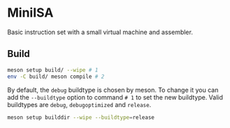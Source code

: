 # MiniISA

Basic instruction set with a small virtual machine and assembler.

## Build

```bash
meson setup build/ --wipe # 1
env -C build/ meson compile # 2
```

By default, the `debug` buildtype is chosen by meson. To change it you can add the `--buildtype` option to command `# 1` to set the new buildtype. Valid buildtypes are `debug`, `debugoptimized` and `release`.

```bash
meson setup builddir --wipe --buildtype=release
```

